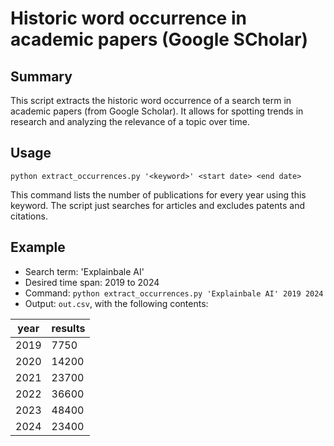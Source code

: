
# Historic word occurrence in academic papers (Google SCholar)

## Summary 

This script extracts the historic word occurrence of a search term in
academic papers (from Google Scholar). It allows for spotting trends
in research and analyzing the relevance of a topic over time.


## Usage

`python extract_occurrences.py '<keyword>' <start date> <end date>` 

This command lists the number of publications for every year using
this keyword. The script just searches for articles and excludes
patents and citations.

## Example

- Search term: 'Explainbale AI'
- Desired time span: 2019 to 2024
- Command: `python extract_occurrences.py 'Explainbale AI' 2019 2024` 
- Output: `out.csv`, with the following contents:

| year | results |
|------|---------
| 2019 |    7750 |
| 2020 |    14200|
| 2021 |    23700|
| 2022 |    36600|
| 2023 |    48400|
| 2024 |    23400|

